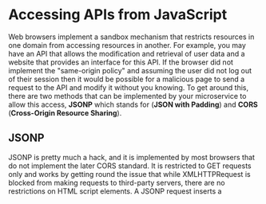 # Accessing APIs from JavaScript
Web browsers implement a sandbox mechanism that restricts resources in one domain from accessing resources in another. For
example, you may have an API that allows the modification and retrieval of user data and a website that provides an interface
for this API. If the browser did not implement the "same-origin policy" and assuming the user did not log out of their session
then it would be possible for a malicious page to send a request to the API and modify it without you knowing.
To get around this, there are two methods that can be implemented by your microservice to allow this access, **JSONP** which
stands for (**JSON with Padding**) and **CORS** (**Cross-Origin Resource Sharing**).

## JSONP
JSONP is pretty much a hack, and it is implemented by most browsers that do not implement the later CORS standard. It is
restricted to GET requests only and works by getting round the issue that while XMLHTTPRequest is blocked from making
requests to third-party servers, there are no restrictions on HTML script elements.
A JSONP request inserts a <script src="..."> element into the browsers DOM with the API's URI as the src target. This
component returns a function call with the JSON data as a parameter, and when this loads, the function executes passing the
data to the callback.
JavaScript callback is defined in the code:
```javascript
function success(data) {
    alert(data.message);
}
```

This is the response from the API call:
```
    success({"({"message":"":"Hello World"})"})
```
To denote a request for data to be returned as JSONP, generally the `callback=functionName` parameter is added to the URI, in
our example this would be `/helloworld?callback=success`. Implementing this is particularly straightforward let's take a look
at our simple Go helloworld example and see how we can modify this to implement JSONP.
One thing to note is the Content-Type header that we are returning. We are no longer returning application/json as we are
not returning JSON we are actually returning JavaScript so we must set the Content-Type header accordingly:
```
    Content-Type: application/javascript
```
Request:
```
    GET /helloworld?callback=hello
```
Response:
```
    hello({"message":"Hello World"})
```